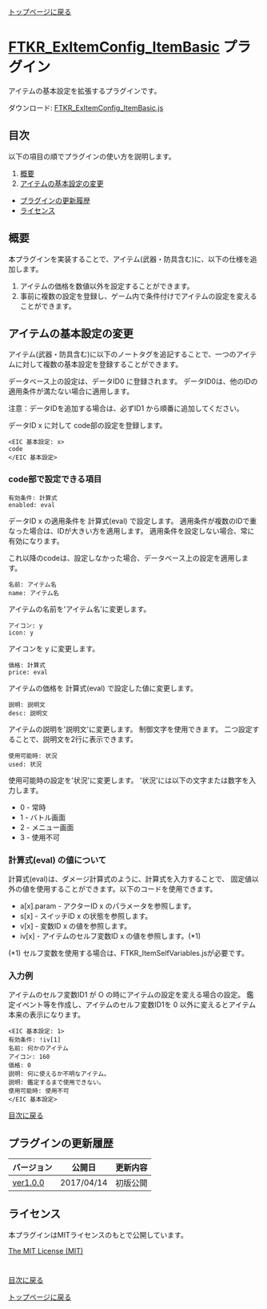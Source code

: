 [トップページに戻る](README.ja.md)

# [FTKR_ExItemConfig_ItemBasic](FTKR_ExItemConfig_ItemBasic.js) プラグイン

アイテムの基本設定を拡張するプラグインです。

ダウンロード: [FTKR_ExItemConfig_ItemBasic.js](https://raw.githubusercontent.com/futokoro/RPGMaker/master/FTKR_ExItemConfig_ItemBasic.js)

## 目次

以下の項目の順でプラグインの使い方を説明します。
1. [概要](#概要)
2. [アイテムの基本設定の変更](#アイテムの基本設定の変更)
* [プラグインの更新履歴](#プラグインの更新履歴)
* [ライセンス](#ライセンス)

## 概要

本プラグインを実装することで、アイテム(武器・防具含む)に、以下の仕様を追加します。

1. アイテムの価格を数値以外を設定することができます。
2. 事前に複数の設定を登録し、ゲーム内で条件付けでアイテムの設定を変えることができます。

## アイテムの基本設定の変更

アイテム(武器・防具含む)に以下のノートタグを追記することで、一つのアイテムに対して複数の基本設定を登録することができます。

データベース上の設定は、データID0 に登録されます。
データID0は、他のIDの適用条件が満たない場合に適用します。

注意：データIDを追加する場合は、必ずID1 から順番に追加してください。

データID x に対して code部の設定を登録します。
```
<EIC 基本設定: x>
code
</EIC 基本設定>
```

### code部で設定できる項目
```
有効条件: 計算式
enabled: eval
```
データID x の適用条件を 計算式(eval) で設定します。
適用条件が複数のIDで重なった場合は、IDが大きい方を適用します。
適用条件を設定しない場合、常に有効になります。

これ以降のcodeは、設定しなかった場合、データベース上の設定を適用します。
```
名前: アイテム名
name: アイテム名
```
アイテムの名前を'アイテム名'に変更します。

```
アイコン: y
icon: y
```
アイコンを y に変更します。

```
価格: 計算式
price: eval
```
アイテムの価格を 計算式(eval) で設定した値に変更します。

```
説明: 説明文
desc: 説明文
```
アイテムの説明を'説明文'に変更します。
制御文字を使用できます。
二つ設定することで、説明文を2行に表示できます。

```
使用可能時: 状況
used: 状況
```
使用可能時の設定を'状況'に変更します。
'状況'には以下の文字または数字を入力します。
* 0 - 常時
* 1 - バトル画面
* 2 - メニュー画面
* 3 - 使用不可 


### 計算式(eval) の値について
計算式(eval)は、ダメージ計算式のように、計算式を入力することで、
固定値以外の値を使用することができます。以下のコードを使用できます。
* a[x].param - アクターID x のパラメータを参照します。
* s[x]       - スイッチID x の状態を参照します。
* v[x]       - 変数ID x の値を参照します。
* iv[x]      - アイテムのセルフ変数ID x の値を参照します。(*1)

(*1) セルフ変数を使用する場合は、FTKR_ItemSelfVariables.jsが必要です。


### 入力例
アイテムのセルフ変数ID1 が O の時にアイテムの設定を変える場合の設定。
鑑定イベント等を作成し、アイテムのセルフ変数ID1を 0 以外に変えるとアイテム本来の表示になります。
```
<EIC 基本設定: 1>
有効条件: !iv[1]
名前: 何かのアイテム
アイコン: 160
価格: 0
説明: 何に使えるか不明なアイテム。
説明: 鑑定するまで使用できない。
使用可能時: 使用不可
</EIC 基本設定>
```

[目次に戻る](#目次)

## プラグインの更新履歴

| バージョン | 公開日 | 更新内容 |
| --- | --- | --- |
| [ver1.0.0](FTKR_ExItemConfig_ItemBasic.js) | 2017/04/14 | 初版公開 |

## ライセンス

本プラグインはMITライセンスのもとで公開しています。

[The MIT License (MIT)](https://opensource.org/licenses/mit-license.php)

#
[目次に戻る](#目次)

[トップページに戻る](README.ja.md)